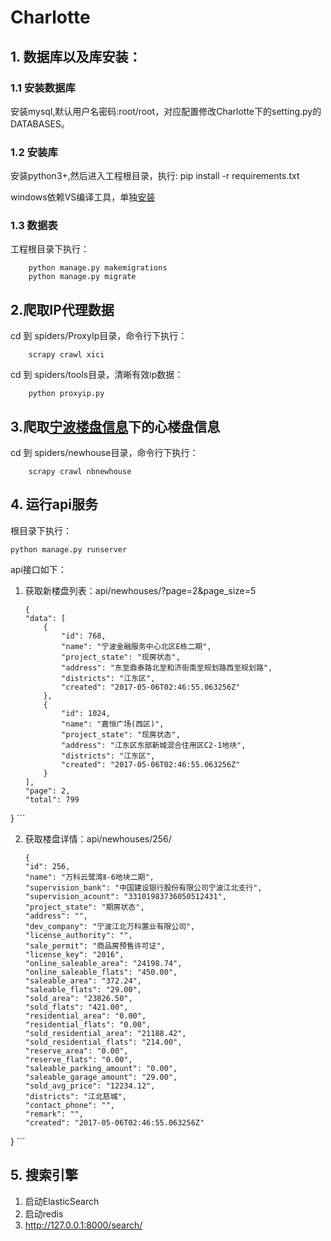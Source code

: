 # Charlotte

## 1. 数据库以及库安装：
### 1.1 安装数据库
安装mysql,默认用户名密码:root/root，对应配置修改Charlotte下的setting.py的DATABASES。
### 1.2 安装库
安装python3+,然后进入工程根目录，执行: 
    pip install -r requirements.txt

windows依赖VS编译工具，单独[安装](http://landinghub.visualstudio.com/visual-cpp-build-tools)

### 1.3 数据表
工程根目录下执行： 

        python manage.py makemigrations
        python manage.py migrate


## 2.爬取IP代理数据
cd 到 spiders/ProxyIp目录，命令行下执行：

        scrapy crawl xici

cd 到 spiders/tools目录，清晰有效ip数据：

        python proxyip.py

## 3.爬取[宁波楼盘信息](http://newhouse.cnnbfdc.com)下的心楼盘信息
cd 到 spiders/newhouse目录，命令行下执行：
        
        scrapy crawl nbnewhouse
        
## 4. 运行api服务
根目录下执行：
    
    python manage.py runserver
    
api接口如下：

1. 获取新楼盘列表：api/newhouses/?page=2&page_size=5

    ```
    {
    "data": [
        {
            "id": 768,
            "name": "宁波金融服务中心北区E栋二期",
            "project_state": "现房状态",
            "address": "东至鼎泰路北至和济街南至规划路西至规划路",
            "districts": "江东区",
            "created": "2017-05-06T02:46:55.063256Z"
        },
        {
            "id": 1024,
            "name": "嘉恒广场(西区)",
            "project_state": "现房状态",
            "address": "江东区东部新城混合住用区C2-1地块",
            "districts": "江东区",
            "created": "2017-05-06T02:46:55.063256Z"
        }
    ],
    "page": 2,
    "total": 799
}
    ```
    
2. 获取楼盘详情：api/newhouses/256/

    ```
   {
    "id": 256,
    "name": "万科云鹭湾Ⅱ-6地块二期",
    "supervision_bank": "中国建设银行股份有限公司宁波江北支行",
    "supervision_acount": "33101983736050512431",
    "project_state": "期房状态",
    "address": "",
    "dev_company": "宁波江北万科置业有限公司",
    "license_authority": "",
    "sale_permit": "商品房预售许可证",
    "license_key": "2016",
    "online_saleable_area": "24198.74",
    "online_saleable_flats": "450.00",
    "saleable_area": "372.24",
    "saleable_flats": "29.00",
    "sold_area": "23826.50",
    "sold_flats": "421.00",
    "residential_area": "0.00",
    "residential_flats": "0.00",
    "sold_residential_area": "21188.42",
    "sold_residential_flats": "214.00",
    "reserve_area": "0.00",
    "reserve_flats": "0.00",
    "saleable_parking_amount": "0.00",
    "saleable_garage_amount": "29.00",
    "sold_avg_price": "12234.12",
    "districts": "江北慈城",
    "contact_phone": "",
    "remark": "",
    "created": "2017-05-06T02:46:55.063256Z"
}
    ```

## 5. 搜索引擎

1. 启动ElasticSearch
2. 启动redis
3.  http://127.0.0.1:8000/search/
